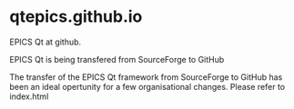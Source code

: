 # qtepics.github.io
EPICS Qt at github.

EPICS Qt is being transfered from SourceForge to GitHub

The transfer of the EPICS Qt framework from SourceForge to GitHub has been an ideal
opertunity for a few organisational changes. Please refer to  index.html
